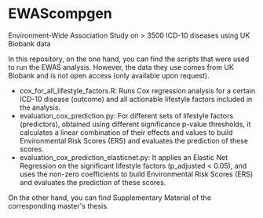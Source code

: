 # EWAScompgen
Environment-Wide Association Study on > 3500 ICD-10 diseases using UK Biobank data

In this repository, on the one hand, you can find the scripts that were used to run the EWAS analysis. However, the data they use comes from UK Biobank and is not open access (only available upon request).
* cox_for_all_lifestyle_factors.R: Runs Cox regression analysis for a certain ICD-10 disease (outcome) and all actionable lifestyle factors included in the analysis. 
* evaluation_cox_prediction.py: For different sets of lifestyle factors (predictors), obtained using different significance p-value thresholds, it calculates a linear combination of their effects and values to build Environmental Risk Scores (ERS) and evaluates the prediction of these scores.
* evaluation_cox_prediction_elasticnet.py: It applies an Elastic Net Regression on the significant lifestyle factors (p_adjusted < 0.05), and uses the non-zero coefficients to build Environmental Risk Scores (ERS) and evaluates the prediction of these scores.

On the other hand, you can find Supplementary Material of the corresponding master's thesis.

